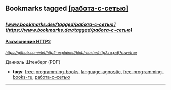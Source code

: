 ## Bookmarks tagged [[работа-с-сетью]](https://www.bookmarks.dev?q=[работа-с-сетью])

_<sup><sup>[www.bookmarks.dev/tagged/работа-с-сетью](https://www.bookmarks.dev/tagged/работа-с-сетью)</sup></sup>_
---
#### [Разъяснение HTTP2](https://github.com/vlet/http2-explained/blob/master/http2.ru.pdf?raw=true)
_<sup>https://github.com/vlet/http2-explained/blob/master/http2.ru.pdf?raw=true</sup>_

Даниэль Штенберг (PDF)
* **tags**: [free-programming-books](../tagged/free-programming-books.md), [language-agnostic](../tagged/language-agnostic.md), [free-programming-books-ru](../tagged/free-programming-books-ru.md), [работа-с-сетью](../tagged/работа-с-сетью.md)
---
